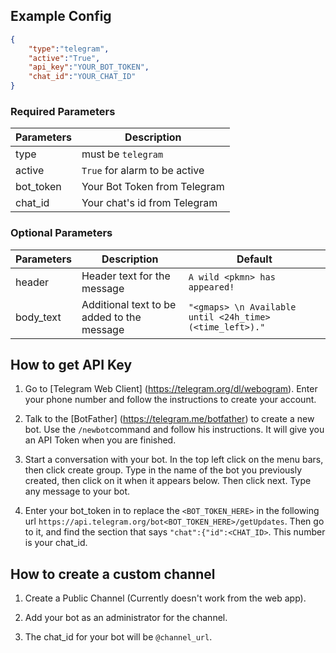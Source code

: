 ## Example Config

```json
{
    "type":"telegram",
    "active":"True",
    "api_key":"YOUR_BOT_TOKEN",
    "chat_id":"YOUR_CHAT_ID"
}
```


### Required Parameters
| Parameters     | Description                            |
| -------------- |----------------------------------------|
| type           | must be `telegram`                     |
| active         | `True` for alarm to be active          |
| bot_token      | Your Bot Token from Telegram           |
| chat_id        | Your chat's id from Telegram           |

### Optional Parameters
| Parameters     | Description                                       | Default                                       |
| -------------- |---------------------------------------------------|-----------------------------------------------|
| header         | Header text for the message                       | `A wild <pkmn> has appeared!`                 |
| body_text      | Additional text to be added to the message        | `"<gmaps> \n Available until <24h_time> (<time_left>)."`| 


## How to get API Key

1. Go to [Telegram Web Client] (https://telegram.org/dl/webogram). Enter your phone number and follow the instructions to create your account. 

2. Talk to the [BotFather] (https://telegram.me/botfather) to create a new bot. Use the `/newbot`command and follow his instructions. It will give you an API Token when you are finished.

3. Start a conversation with your bot. In the top left click on the menu bars, then click create group. Type in the name of the bot you previously created, then click on it when it appears below. Then click next. Type any message to your bot. 

4. Enter your bot_token in to replace the `<BOT_TOKEN_HERE>` in the following url `https://api.telegram.org/bot<BOT_TOKEN_HERE>/getUpdates`. Then go to it, and find the section that says `"chat":{"id":<CHAT_ID>`. This number is your chat_id. 


## How to create a custom channel

1. Create a Public Channel (Currently doesn't work from the web app).

2. Add your bot as an administrator for the channel.

3. The chat_id for your bot will be `@channel_url`.
